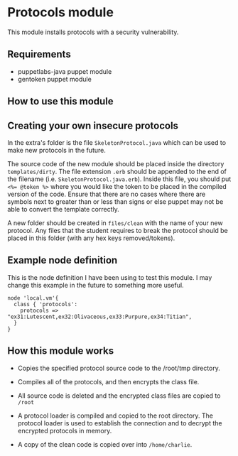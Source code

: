 # Protocols module
This module installs protocols with a security vulnerability.

## Requirements
- puppetlabs-java puppet module
- gentoken puppet module

## How to use this module

## Creating your own insecure protocols
In the extra's folder is the file `SkeletonProtocol.java` which can be used to make new protocols in the future.

The source code of the new module should be placed inside the directory `templates/dirty`. The file extension `.erb` should be appended to the end of the filename (i.e. `SkeletonProtocol.java.erb`). Inside this file, you should put `<%= @token %>` where you would like the token to be placed in the compiled version of the code. Ensure that there are no cases where there are symbols next to greater than or less than signs or else puppet may not be able to convert the template correctly.

A new folder should be created in `files/clean` with the name of your new protocol. Any files that the student requires to break the protocol should be placed in this folder (with any hex keys removed/tokens).

## Example node definition
This is the node definition I have been using to test this module. I may change this example in the future to something more useful.

```puppet
node 'local.vm'{
  class { 'protocols':
    protocols => "ex31:Lutescent,ex32:Olivaceous,ex33:Purpure,ex34:Titian",
  }
}
```

## How this module works
- Copies the specified protocol source code to the /root/tmp directory.

- Compiles all of the protocols, and then encrypts the class file.

- All source code is deleted and the encrypted class files are copied to `/root`

- A protocol loader is compiled and copied to the root directory. The protocol loader is used to establish the connection and to decrypt the encrypted protocols in memory.

- A copy of the clean code is copied over into `/home/charlie`.
